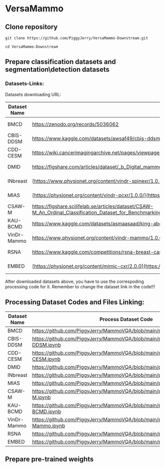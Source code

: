 # VersaMammo

## Clone repository
```shell
git clone https://github.com/PiggyJerry/VersaMammo-Downstream.git

cd VersaMammo-Downstream
```

## Prepare classification datasets and segmentation\detection datasets
### Datasets-Links:
Datasets downloading URL:
    
| Dataset Name | Link | Access |
|-----|---------------|--------|
| BMCD | https://zenodo.org/records/5036062 | Open Access |
| CBIS-DDSM | https://www.kaggle.com/datasets/awsaf49/cbis-ddsm-breast-cancer-image-dataset | Open Access |
| CDD-CESM | https://wiki.cancerimagingarchive.net/pages/viewpage.action?pageId=109379611#109379611bcab02c187174a288dbcbf95d26179e8 | Open Access |
| DMID | https://figshare.com/articles/dataset/_b_Digital_mammography_Dataset_for_Breast_Cancer_Diagnosis_Research_DMID_b_DMID_rar/24522883 | Open Access |
| INbreast | [https://www.physionet.org/content/vindr-spinexr/1.0.0/](https://www.kaggle.com/datasets/tommyngx/inbreast2012) | Open Access |
| MIAS | [https://physionet.org/content/vindr-pcxr/1.0.0/](https://www.kaggle.com/datasets/kmader/mias-mammography) | Open Access |
| CSAW-M | https://figshare.scilifelab.se/articles/dataset/CSAW-M_An_Ordinal_Classification_Dataset_for_Benchmarking_Mammographic_Masking_of_Cancer/14687271 | Credentialed Access |
| KAU-BCMD | https://www.kaggle.com/datasets/asmaasaad/king-abdulaziz-university-mammogram-dataset?select=Birad5 | Open Access |
| VinDr-Mammo | https://www.physionet.org/content/vindr-mammo/1.0.0/ | Credentialed Access |
| RSNA | https://www.kaggle.com/competitions/rsna-breast-cancer-detection/data | Open Access |
| EMBED | [https://physionet.org/content/mimic-cxr/2.0.0](https://registry.opendata.aws/emory-breast-imaging-dataset-embed/) | Credentialed Access |

After downloaded datasets above, you have to use the correspoding processing code for it. Remember to change the dataset link in the code!!!

## Processing Dataset Codes and Files Linking:

| Dataset Name | Process Dataset Code |
|--------------|----------------------|
| BMCD | https://github.com/PiggyJerry/MammoVQA/blob/main/preprocess/BMCD.ipynb |
| CBIS-DDSM | https://github.com/PiggyJerry/MammoVQA/blob/main/preprocess/CBIS-DDSM.ipynb |
| CDD-CESM | https://github.com/PiggyJerry/MammoVQA/blob/main/preprocess/CDD-CESM.ipynb |
| DMID | https://github.com/PiggyJerry/MammoVQA/blob/main/preprocess/DMID.ipynb |
| INbreast | https://github.com/PiggyJerry/MammoVQA/blob/main/preprocess/INbreast.ipynb |
| MIAS | https://github.com/PiggyJerry/MammoVQA/blob/main/preprocess/MIAS.ipynb |
| CSAW-M | https://github.com/PiggyJerry/MammoVQA/blob/main/preprocess/CSAW-M.ipynb |
| KAU-BCMD | https://github.com/PiggyJerry/MammoVQA/blob/main/preprocess/KAU-BCMD.ipynb |
| VinDr-Mammo | https://github.com/PiggyJerry/MammoVQA/blob/main/preprocess/VinDr-Mammo.ipynb |
| RSNA | https://github.com/PiggyJerry/MammoVQA/blob/main/preprocess/rsna.ipynb |
| EMBED | https://github.com/PiggyJerry/MammoVQA/blob/main/preprocess/EMBED.ipynb |

## Prepare pre-trained weights
